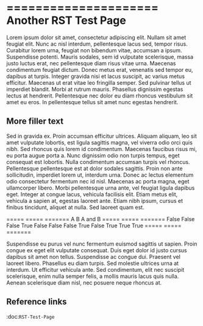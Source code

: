 =====================
Another RST Test Page
=====================

Lorem ipsum dolor sit amet, consectetur adipiscing elit. Nullam sit amet feugiat elit. Nunc ac nisl interdum, pellentesque lacus sed, tempor risus. Curabitur lorem urna, feugiat non bibendum vitae, accumsan a ipsum. Suspendisse potenti. Mauris sodales, sem id vulputate scelerisque, massa justo luctus erat, nec pellentesque diam risus vitae urna. Maecenas condimentum feugiat dictum. Donec metus erat, venenatis sed tempor eu, dapibus at turpis. Integer gravida nisi et lacus suscipit, ac varius metus efficitur. Maecenas ut erat vitae leo fringilla semper. Sed pulvinar tellus ut imperdiet blandit. Morbi at rutrum mauris. Phasellus dignissim egestas lectus at hendrerit. Pellentesque nec dolor eu diam rhoncus vestibulum sit amet eu eros. In pellentesque tellus sit amet nunc egestas hendrerit.

More filler text
----------------

Sed in gravida ex. Proin accumsan efficitur ultrices. Aliquam aliquam, leo sit amet vulputate lobortis, est ligula sagittis magna, vel viverra odio orci quis nibh. Sed rhoncus quis lorem id condimentum. Maecenas faucibus risus mi, eu porta augue porta a. Nunc dignissim odio non turpis tempus, eget consequat est lobortis. Nulla condimentum accumsan turpis vel rhoncus. Pellentesque pellentesque est at dolor sodales sagittis. Proin non ante sollicitudin, imperdiet lorem ut, interdum urna. Donec ac lectus elementum odio consectetur fermentum nec id nisl. Maecenas ac porta magna, eget ullamcorper libero. Morbi pellentesque urna ante, vel feugiat ligula dapibus eget. Integer at congue lacus, vehicula facilisis elit. Etiam metus elit, vehicula a sapien at, egestas laoreet ante. Etiam nibh ipsum, cursus et finibus tincidunt, aliquet at nulla. Sed laoreet quam est.

=====  =====  =======
A      B      A and B
=====  =====  =======
False  False  False
True   False  False
False  True   False
True   True   True
=====  =====  =======

Suspendisse eu purus vel nunc fermentum euismod sagittis ut sapien. Proin congue ex eget elit vulputate consequat. Duis eget dolor id justo cursus dapibus sit amet non tellus. Suspendisse ac congue dui. Praesent vel laoreet libero. Phasellus eu diam turpis. Sed molestie ultrices urna at interdum. Ut efficitur vehicula ante. Sed condimentum, elit nec suscipit scelerisque, enim nulla semper felis, a mollis mauris lacus quis nulla. Aenean scelerisque diam nisl, nec posuere neque rhoncus at.

Reference links
---------------

:doc:`RST-Test-Page`

